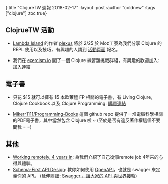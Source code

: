 {:title "ClojureTW 週報 2018-02-17"
:layout :post
:author "coldnew"
:tags  ["clojure"]
:toc true}

## ClojrueTW 活動

- [Lambda Island](https://lambdaisland.com/) 的作者 [plexus](https://twitter.com/plexus) 將於 2/25 於 Moz工寮為我們分享 Clojure 的 REPL 使用以及技巧，有興趣的人請到 [活動頁面](https://www.meetup.com/Clojure-tw/events/247467501/) 報名。

- 我們在 [exercism.io](http://exercism.io/) 開了一個 Clojure 練習題挑戰群組，有興趣的歡迎加入: [加入連結](http://exercism.io/teams/clojure-tw/)

## 電子書

- 只花 $15 就可以擁有 15 本歐萊禮 FP 相關的電子書，有 Living Clojure, Clojure Cookbook 以及 Clojure Programming: [購買連結](https://www.humblebundle.com/books/functional-programming-books)

- [Mikerr1111/Programming-Books](https://github.com/Mikerr1111/Programming-Books) 這個 github repo 提供了一堆電腦科學相關的PDF電子書，其中當然包含 Clojure 啦 ~ (至於是否有違反著作權這個不要問我 = =)

## 其他

- [Working remotely, 4 years in](https://jvns.ca/blog/2018/02/18/working-remotely--4-years-in/): 為我們介紹了自己從事remote job 4年來的心得與體驗。
- [Schema-First API Design](https://yos.io/2018/02/11/schema-first-api-design/): 教你如何使用 [OpenAPI](https://swagger.io/specification/)，也就是 swagger 來定義你的 API。 (延伸閱讀: [Swagger ，讓大家的 API 與世界接軌](https://netivism.com.tw/blog/436))